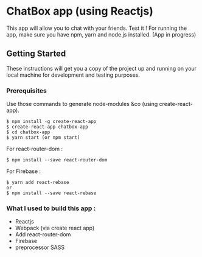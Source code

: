 # ChatBox app (using Reactjs) 

This app will allow you to chat with your friends. Test it !
For running the app, make sure you have npm, yarn and node.js installed.
(App in progress)

## Getting Started
These instructions will get you a copy of the project up and running on your local machine for development and testing purposes.

### Prerequisites

Use those commands to generate node-modules &co (using create-react-app).
```
$ npm install -g create-react-app
$ create-react-app chatbox-app
$ cd chatbox-app
$ yarn start (or npm start)
```

For react-router-dom :
```
$ npm install --save react-router-dom
```

For Firebase :
```
$ yarn add react-rebase
or
$ npm install --save react-rebase
```



### What I used to build this app :
* Reactjs 
* Webpack (via create react app)
* Add react-router-dom 
* Firebase
* preprocessor SASS